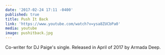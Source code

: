 ```yaml
---
date: '2017-02-24 17:11 -0400'
published: true
title: Push It Back
link: 'https://www.youtube.com/watch?v=ysa8ZUCbPa0'
media: youtube
image: pushitback.jpg
---
```

Co-writer for DJ Paige's single. Released in April of 2017 by Armada Deep.
